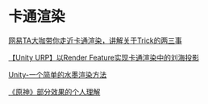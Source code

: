 # 卡通渲染

[网易TA大咖带你走近卡通渲染，讲解关于Trick的两三事](https://mp.weixin.qq.com/s?__biz=MzU5MjQ1NTEwOA%3D%3D&chksm=fe1d7a62c96af3745524196d65dd66ab265ff91a5a0f8786dbabb4421a06ec51eed422b95c22&idx=1&mid=2247536329&mpshare=1&scene=23&sharer_shareid=7e31796e9c09b1e50e9e90b984f82d1e&sharer_sharetime=1635985342069&sn=62b63786811e5787078f6c4ef3c87df2&srcid=1104z7cgf9OxJ9xMZCSn5T5K#rd)

[【Unity URP】以Render Feature实现卡通渲染中的刘海投影](https://zhuanlan.zhihu.com/p/232450616?v_p=86)

[Unity-一个简单的水墨渲染方法](https://zhuanlan.zhihu.com/p/98948117)

[《原神》部分效果的个人理解](https://zhuanlan.zhihu.com/p/246531456)